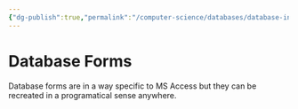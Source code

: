 ```yaml
---
{"dg-publish":true,"permalink":"/computer-science/databases/database-introduction/forms/","dgHomeLink":true,"dgPassFrontmatter":false}
---
```



# Database Forms
Database forms are in a way specific to MS Access but they can be recreated in a programatical sense anywhere. 